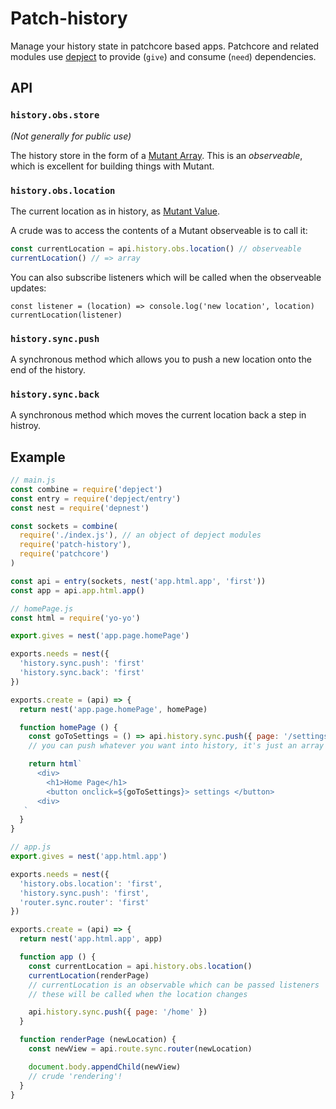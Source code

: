 # Patch-history

Manage your history state in patchcore based apps.
Patchcore and related modules use [depject](https://github.com/depject/depject) to provide (`give`) and consume (`need`) dependencies.

## API

### `history.obs.store`

_(Not generally for public use)_

The history store in the form of a [Mutant Array](https://github.com/mmckegg/mutant#array). This is an _observeable_, which is excellent for building things with Mutant.


### `history.obs.location`

The current location as in history, as [Mutant Value](https://github.com/mmckegg/mutant#value).

A crude was to access the contents of a Mutant observeable is to call it:
```js
const currentLocation = api.history.obs.location() // observeable
currentLocation() // => array
```

You can also subscribe listeners which will be called when the observeable updates:
```
const listener = (location) => console.log('new location', location)
currentLocation(listener)
```

### `history.sync.push` 

A synchronous method which allows you to push a new location onto the end of the history.

### `history.sync.back`

A synchronous method which moves the current location back a step in histroy.


## Example


```js
// main.js
const combine = require('depject')
const entry = require('depject/entry')
const nest = require('depnest')

const sockets = combine(
  require('./index.js'), // an object of depject modules
  require('patch-history'),
  require('patchcore')
)

const api = entry(sockets, nest('app.html.app', 'first'))
const app = api.app.html.app()

```

```js
// homePage.js
const html = require('yo-yo')

export.gives = nest('app.page.homePage')

exports.needs = nest({
  'history.sync.push': 'first'
  'history.sync.back': 'first'
})

exports.create = (api) => {
  return nest('app.page.homePage', homePage)

  function homePage () {
    const goToSettings = () => api.history.sync.push({ page: '/settings' }) 
    // you can push whatever you want into history, it's just an array

    return html`
      <div>
        <h1>Home Page</h1>
        <button onclick=${goToSettings}> settings </button>
      <div>
   `
  }
} 

```

```js
// app.js
export.gives = nest('app.html.app')

exports.needs = nest({
  'history.obs.location': 'first',
  'history.sync.push': 'first',
  'router.sync.router': 'first'
})

exports.create = (api) => {
  return nest('app.html.app', app)

  function app () {
    const currentLocation = api.history.obs.location()
    currentLocation(renderPage)
    // currentLocation is an observable which can be passed listeners
    // these will be called when the location changes

    api.history.sync.push({ page: '/home' })
  }

  function renderPage (newLocation) {
    const newView = api.route.sync.router(newLocation)

    document.body.appendChild(newView)
    // crude 'rendering'!
  }
} 
```


